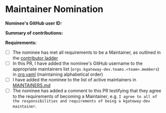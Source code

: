 # Maintainer Nomination

<!--
This template should be used by a current Maintainer to nominate a current Organization Member to become a Maintainer in one or more repositories within the kgateway-dev organization.
-->

**Nominee's GitHub user ID:** 

**Summary of contributions:** 

<!--
This may include links to GitHub issues and/or GitHub queries showing significant contributions, and any other relevant information.
-->

**Requirements:**

- [ ] The nominee has met all requirements to be a Maintainer, as outlined in the [contributor ladder](https://github.com/kgateway-dev/community/blob/main/CONTRIBUTOR_LADDER.md#maintainer)
- [ ] In this PR, I have added the nominee's GitHub username to the appropriate maintainers list (`orgs.kgateway-dev.teams.<team>.members`) in [org.yaml](https://github.com/kgateway-dev/community/blob/main/org.yaml) (maintaining alphabetical order)
- [ ] I have added the nominee to the list of active maintainers in [MAINTAINERS.md](https://github.com/kgateway-dev/community/blob/main/MAINTAINERS.md)
- [ ] The nominee has added a comment to this PR testifying that they agree to the requirements of becoming a Maintainer, e.g. `I agree to all of the responsibilities and requirements of being a kgateway-dev maintainer`.